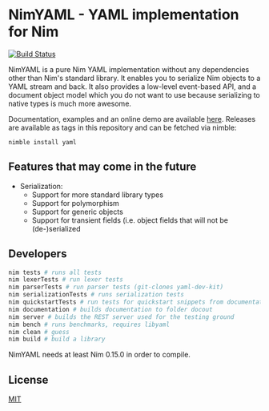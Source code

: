 # NimYAML - YAML implementation for Nim

[![Build Status](https://travis-ci.org/flyx/NimYAML.svg?branch=devel)](https://travis-ci.org/flyx/NimYAML)

NimYAML is a pure Nim YAML implementation without any dependencies other than
Nim's standard library. It enables you to serialize Nim objects to a YAML stream
and back. It also provides a low-level event-based API, and a document object
model which you do not want to use because serializing to native types is much
more awesome.

Documentation, examples and an online demo are available [here][1]. Releases are
available as tags in this repository and can be fetched via nimble:

    nimble install yaml

## Features that may come in the future

 * Serialization:
   - Support for more standard library types
   - Support for polymorphism
   - Support for generic objects
   - Support for transient fields (i.e. object fields that will not be
     (de-)serialized

## Developers

```bash
nim tests # runs all tests
nim lexerTests # run lexer tests
nim parserTests # run parser tests (git-clones yaml-dev-kit)
nim serializationTests # runs serialization tests
nim quickstartTests # run tests for quickstart snippets from documentation
nim documentation # builds documentation to folder docout
nim server # builds the REST server used for the testing ground
nim bench # runs benchmarks, requires libyaml
nim clean # guess
nim build # build a library
```

NimYAML needs at least Nim 0.15.0 in order to compile.

## License

[MIT][2]

 [1]: http://flyx.github.io/NimYAML/
 [2]: copying.txt